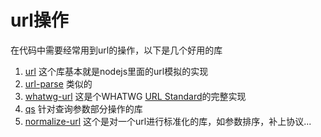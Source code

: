 # url操作

在代码中需要经常用到url的操作，以下是几个好用的库

1. [url](https://www.npmjs.com/package/url)
  这个库基本就是nodejs里面的url模拟的实现
2. [url-parse](https://www.npmjs.com/package/url-parse)
  类似的
3. [whatwg-url](https://www.npmjs.com/package/whatwg-url)
  这是个WHATWG [URL Standard](https://url.spec.whatwg.org/)的完整实现
4. [qs](https://www.npmjs.com/package/qs)
  针对查询参数部分操作的库
5. [normalize-url](https://www.npmjs.com/package/normalize-url)
  这个是对一个url进行标准化的库，如参数排序，补上协议...
